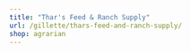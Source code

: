 ```yaml
---
title: "Thar's Feed & Ranch Supply"
url: /gillette/thars-feed-and-ranch-supply/
shop: agrarian
---
```

